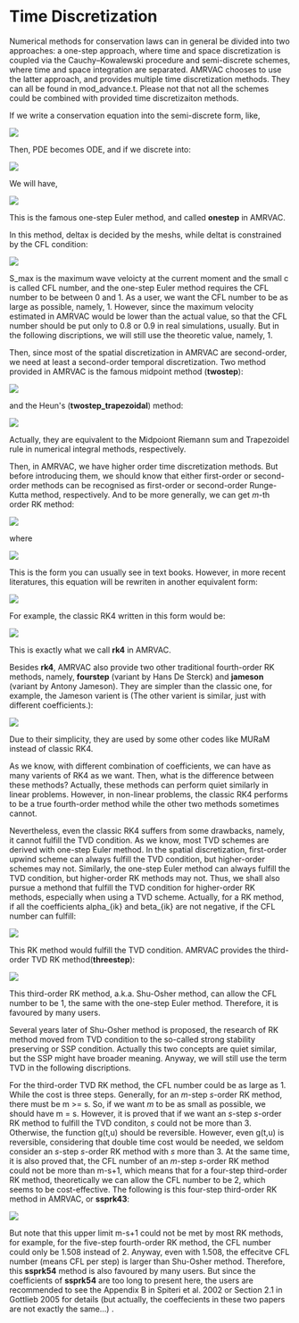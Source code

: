 # Time Discretization

Numerical methods for conservation laws can in general be divided into two approaches: a one-step approach, where time and space discretization is coupled via the Cauchy–Kowalewski procedure and semi-discrete schemes, where time and space integration are separated. AMRVAC chooses to use the latter approach, and provides multiple time discretization methods. They can all be found in mod_advance.t. Please not that not all the schemes could be combined with provided time discretizaiton methods.

If we write a conservation equation into the semi-discrete form, like,

![](figmovdir/td_eq_01.png)

Then, PDE becomes ODE, and if we discrete into: 

![](figmovdir/td_eq_02.png)

We will have,

![](figmovdir/td_eq_03.png)

This is the famous one-step Euler method, and called **onestep** in AMRVAC.

In this method, deltax is decided by the meshs, while deltat is constrained by the CFL condition:

![](figmovdir/td_eq_04.png)

S_max is the maximum wave veloicty at the current moment and the small c is called CFL number, and the one-step Euler method requires the CFL number to be between 0 and 1.
As a user, we want the CFL number to be as large as possible, namely, 1.
However, since the maximum velocity estimated in AMRVAC would be lower than the actual value, so that the CFL number should be put only to 0.8 or 0.9 in real simulations, usually.
But in the following discriptions, we will still use the theoretic value, namely, 1.

Then, since most of the spatial discretization in AMRVAC are second-order, we need at least a second-order temporal discretization. Two method provided in AMRVAC is the famous midpoint method (**twostep**):

![](figmovdir/td_eq_05.png)

and the Heun's (**twostep_trapezoidal**) method:

![](figmovdir/td_eq_06.png)

Actually, they are equivalent to the Midpoiont Riemann sum and Trapezoidel rule in numerical integral methods, respectively.

Then, in AMRVAC, we have higher order time discretization methods.
But before introducing them, we should know that either first-order or second-order methods can be recognised as first-order or second-order Runge-Kutta method, respectively. And to be more generally, we can get *m*-th order RK method:

![](figmovdir/td_eq_07.png)

where

![](figmovdir/td_eq_08.png)

This is the form you can usually see in text books. However, in more recent literatures, this equation will be rewriten in another equivalent form:

![](figmovdir/td_eq_09.png)

For example, the classic RK4 written in this form would be:

![](figmovdir/td_eq_10.png)

This is exactly what we call **rk4** in AMRVAC.

Besides **rk4**, AMRVAC also provide two other traditional fourth-order RK methods, namely, **fourstep** (variant by Hans De Sterck) and **jameson** (variant by Antony Jameson). They are simpler than the classic one, for example, the Jameson varient is (The other varient is similar, just with different coefficients.):

![](figmovdir/td_eq_11.png)

Due to their simplicity, they are used by some other codes like MURaM instead of classic RK4.

As we know, with different combination of coefficients, we can have as many varients of RK4 as we want.
Then, what is the difference between these methods?
Actually, these methods can perform quiet similarly in linear problems.
However, in non-linear problems, the classic RK4 performs to be a true fourth-order method while the other two methods sometimes cannot.

Nevertheless, even the classic RK4 suffers from some drawbacks, namely, it cannot fulfill the TVD condition.
As we know, most TVD schemes are derived with one-step Euler method.
In the spatial discretization, first-order upwind scheme can always fulfill the TVD condition, but higher-order schemes may not.
Similarly, the one-step Euler method can always fulfill the TVD condition, but higher-order RK methods may not.
Thus, we shall also pursue a methond that fulfill the TVD condition for higher-order RK methods, especially when using a TVD scheme.
Actually, for a RK method, if all the coefficients alpha_{ik} and beta_{ik} are not negative, if the CFL number can fulfill:

![](figmovdir/td_eq_12.png)

This RK method would fulfill the TVD condition.
AMRVAC provides the third-order TVD RK method(**threestep**):

![](figmovdir/td_eq_13.png)

This third-order RK method, a.k.a. Shu-Osher method, can allow the CFL number to be 1, the same with the one-step Euler method.
Therefore, it is favoured by many users.

Several years later of Shu-Osher method is proposed, the research of RK method moved from TVD condition to the so-called strong stability preserving or SSP condition.
Actually this two concepts are quiet similar, but the SSP might have broader meaning.
Anyway, we will still use the term TVD in the following discriptions.

For the third-order TVD RK method, the CFL number could be as large as 1.
While the cost is three steps. Generally, for an *m*-step *s*-order RK method, there must be m >= s.
So, if we want *m* to be as small as possible, we should have m = s.
However, it is proved that if we want an *s*-step *s*-order RK method to fulfill the TVD conditon, *s* could not be more than 3. Otherwise, the function g(t,u) should be reversible. However, even g(t,u) is reversible, considering that double time cost would be needed, we seldom consider an *s*-step *s*-order RK method with *s* more than 3. At the same time, it is also proved that, the CFL number of an *m*-step *s*-order RK method could not be more than m-s+1, which means that for a four-step third-order RK method, theoretically we can allow the CFL number to be 2, which seems to be cost-effective. The following is this four-step third-order RK method in AMRVAC, or **ssprk43**:

![](figmovdir/td_eq_14.png)

But note that this upper limit m-s+1 could not be met by most RK methods, for example, for the five-step fourth-order RK method, the CFL number could only be 1.508 instead of 2. Anyway, even with 1.508, the effecitve CFL number (means CFL per step) is larger than Shu-Osher method. Therefore, this **ssprk54** method is also favoured by many users. But since the coefficients of **ssprk54** are too long to present here, the users are recommended to see the Appendix B in Spiteri et al. 2002 or Section 2.1 in Gottlieb 2005 for details (but actually, the coeffecients in these two papers are not exactly the same...) .
